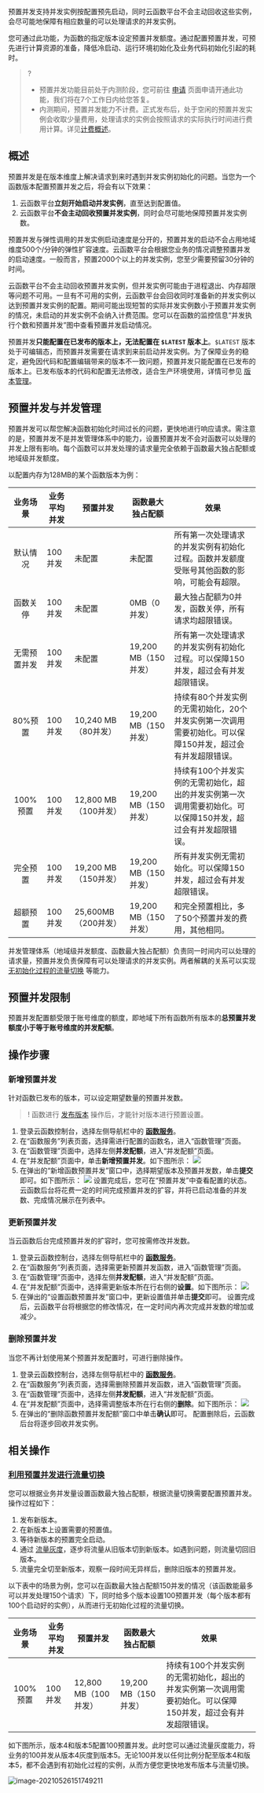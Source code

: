 预置并发支持并发实例按配置预先启动，同时云函数平台不会主动回收这些实例，会尽可能地保障有相应数量的可以处理请求的并发实例。

您可通过此功能，为函数的指定版本设定预置并发额度。通过配置预置并发，可预先进行计算资源的准备，降低冷启动、运行环境初始化及业务代码初始化引起的耗时。

>?
>
>- 预置并发功能目前处于内测阶段，您可前往 [申请](https://cloud.tencent.com/apply/p/j1fl01i6f2i) 页面申请开通此功能，我们将在7个工作日内给您答复。
>- 内测期间，预置并发能力不计费。正式发布后，处于空闲的预置并发实例会收取少量费用，处理请求的实例会按照请求的实际执行时间进行费用计算。详见[计费概述](https://cloud.tencent.com/document/product/583/17299)。

## 概述

预置并发是在版本维度上解决请求到来时遇到并发实例初始化的问题。当您为一个函数版本配置预置并发之后，将会有以下效果：

1. 云函数平台**立刻开始启动并发实例**，直至达到配置值。
2. 云函数平台**不会主动回收预置并发实例**，同时会尽可能地保障预置并发实例数。

预置并发与弹性调用的并发实例启动速度是分开的，预置并发的启动不会占用地域维度500个/分钟的弹性扩容速度。云函数平台会根据您业务的情况调整预置并发的启动速度。一般而言，预置2000个以上的并发实例，您至少需要预留30分钟的时间。

云函数平台不会主动回收预置并发实例，但并发实例可能由于进程退出、内存超限等问题不可用。一旦有不可用的实例，云函数平台会回收同时准备新的并发实例以达到预置并发实例的配置。期间可能出现短暂的实际并发实例数小于预置并发实例的情况，未启动的并发实例不会纳入计费范围。您可以在函数的监控信息“并发执行个数和预置并发”图中查看预置并发启动情况。

预置并发**只能配置在已发布的版本上，无法配置在 `$LATEST` 版本上**。`$LATEST` 版本处于可编辑态，而预置并发需要在请求到来前启动并发实例。为了保障业务的稳定，避免因代码和配置编辑带来的版本不一致问题，预置并发只能配置在已发布的版本上。已发布版本的代码和配置无法修改，适合生产环境使用，详情可参见 [版本管理](https://cloud.tencent.com/document/product/583/43760)。


## 预置并发与并发管理

预置并发可以帮您解决函数初始化时间过长的问题，更快地进行响应请求。需注意的是，预置并发不是并发管理体系中的能力，设置预置并发不会对函数可以处理的并发上限有影响。每个函数可以并发处理的请求量完全依赖于函数最大独占配额或地域级并发额度。

以配置内存为128MB的某个函数版本为例：

|   业务场景   | 业务平均并发 | 预置并发             | 函数最大独占配额     | 效果                                                         |
| :----------: | ------------ | -------------------- | -------------------- | ------------------------------------------------------------ |
|   默认情况   | 100并发      | 未配置               | 未配置               | 所有第一次处理请求的并发实例有初始化过程。函数并发额度受账号其他函数的影响，可能会有超限。 |
|   函数关停   | 100并发      | 未配置               | 0MB（0并发）         | 最大独占配额为0并发，函数关停，所有请求均超限错误。          |
| 无需预置并发 | 100并发      | 未配置               | 19,200 MB（150并发） | 所有第一次处理请求的并发实例有初始化过程。可以保障150并发，超过会有并发超限错误。 |
|   80%预置    | 100并发      | 10,240 MB（80并发）  | 19,200 MB（150并发） | 持续有80个并发实例的无需初始化，20个并发实例第一次调用需要初始化。可以保障150并发，超过会有并发超限错误。 |
|   100%预置   | 100并发      | 12,800 MB（100并发） | 19,200 MB（150并发） | 持续有100个并发实例的无需初始化，超出的并发实例第一次调用需要初始化。可以保障150并发，超过会有并发超限错误。 |
|   完全预置   | 100并发      | 19,200 MB（150并发） | 19,200 MB（150并发） | 所有并发实例无需初始化。可以保障150并发，超过会有并发超限错误。 |
|   超额预置   | 100并发      | 25,600MB（200并发）  | 19,200 MB（150并发） | 和完全预置相比，多了50个预置并发的费用，其他相同。           |


并发管理体系（地域级并发额度、函数最大独占配额）负责同一时间内可以处理的请求量，预置并发负责保障有可以处理请求的并发实例。两者解耦的关系可以实现 [无初始化过程的流量切换](#grayscale) 等能力。


## 预置并发限制

预置并发配置额受限于账号维度的额度，即地域下所有函数所有版本的**总预置并发额度小于等于账号维度的并发配额**。


## 操作步骤

### 新增预置并发

针对函数已发布的版本，可以设定期望数量的预置并发数。

>! 函数进行 [发布版本](https://cloud.tencent.com/document/product/583/15371#.E6.93.8D.E4.BD.9C.E6.AD.A5.E9.AA.A4) 操作后，才能针对版本进行预置设置。

1. 登录云函数控制台，选择左侧导航栏中的 **[函数服务](https://console.cloud.tencent.com/scf/list)**。
2. 在“函数服务”列表页面，选择需进行配置的函数名，进入“函数管理”页面。
3. 在“函数管理”页面中，选择左侧**并发配额**，进入“并发配额”页面。
4. 在“并发配额”页面中，单击**新增预置并发**。如下图所示：
   ![](https://main.qcloudimg.com/raw/97e8eacfd83e2e791625d1f1e68af05a.png)
5. 在弹出的“新增函数预置并发”窗口中，选择期望版本及预置并发数，单击**提交**即可。如下图所示：
   ![](https://main.qcloudimg.com/raw/63d26b987ff684df6d7ecd926e1c30b1.png)
   设置完成后，您可在“预置并发”中查看配置的状态。云函数后台将花费一定的时间完成预置并发的扩容，并将已启动准备的并发数、完成情况展示在列表中。

### 更新预置并发

当云函数后台完成预置并发的扩容时，您可按需修改并发数。

1. 登录云函数控制台，选择左侧导航栏中的 **[函数服务](https://console.cloud.tencent.com/scf/list)**。
2. 在“函数服务”列表页面，选择需更新预置并发函数，进入“函数管理”页面。
3. 在“函数管理”页面中，选择左侧**并发配额**，进入“并发配额”页面。
4. 在“并发配额”页面中，选择需更新版本所在行右侧的**设置**。如下图所示：
   ![](https://main.qcloudimg.com/raw/a7be4b38d94ee04f63e2851552991286.png)
5. 在弹出的“设置函数预置并发”窗口中，更新设置值并单击**提交**即可。
   设置完成后，云函数平台将根据您的修改情况，在一定时间内再次完成并发数的增加或减少。


### 删除预置并发

当您不再计划使用某个预置并发配置时，可进行删除操作。

1. 登录云函数控制台，选择左侧导航栏中的 **[函数服务](https://console.cloud.tencent.com/scf/list)**。
2. 在“函数服务”列表页面，选择需删除预置并发函数，进入“函数管理”页面。
3. 在“函数管理”页面中，选择左侧**并发配额**，进入“并发配额”页面。
4. 在“并发配额”页面中，选择需调整版本所在行右侧的**删除**。如下图所示：
   ![](https://main.qcloudimg.com/raw/137d2b9b5e548f15beea5d69e09ce2a1.jpg)
5. 在弹出的“删除函数预置并发配额”窗口中单击**确认**即可。
   配置删除后，云函数后台将逐步回收并发实例。

## 相关操作

### [利用预置并发进行流量切换](id:grayscale)

您可以根据业务并发量设置函数最大独占配额，根据流量切换需要配置预置并发。操作过程如下：

1. 发布新版本。
2. 在新版本上设置需要的预置值。
3. 等待新版本的预置完全启动。
4. 通过 [流量灰度](https://cloud.tencent.com/document/product/583/43716)，逐步将流量从旧版本切到新版本。如遇到问题，则流量切回旧版本。
5. 流量完全切至新版本，观察一段时间无异样后，删除旧版本的预置并发。

以下表中的场景为例，您可以在函数最大独占配额150并发的情况（该函数能最多可以并发处理150个请求）下，同时给多个版本设置100预置并发（每个版本都有100个启动好的实例），从而进行无初始化过程的流量切换。

| 业务场景 | 业务平均并发 | 预置并发              | 函数最大独占配额      | 效果                                                         |
| :------: | ------------ | --------------------- | --------------------- | ------------------------------------------------------------ |
| 100%预置 | 100并发      | 12,800 MB（100 并发） | 19,200 MB（150 并发） | 持续有100个并发实例的无需初始化，超出的并发实例第一次调用需要初始化。可以保障150并发，超过会有并发超限错误。 |

如下图所示，版本4和版本5配置100预置并发。此时您可以通过流量灰度能力，将业务的100并发从版本4灰度到版本5。无论100并发以任何比例分配至版本4和版本5，都不会遇到有初始化过程的实例，从而方便您更快地发布版本与流量切换。


![image-20210526151749211](https://main.qcloudimg.com/raw/c12b773ef23158f12164e0429bb0aec9.png)

